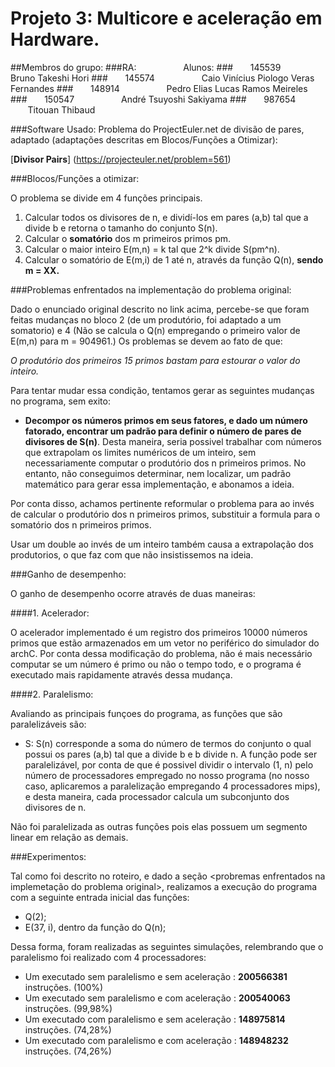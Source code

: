 # Projeto 3: Multicore e aceleração em Hardware.

##Membros do grupo:
###RA: &nbsp; &nbsp; &nbsp; &nbsp;&nbsp; &nbsp; &nbsp;&nbsp; &nbsp; &nbsp; Alunos:
###&nbsp;&nbsp;&nbsp;&nbsp;&nbsp;&nbsp;&nbsp;145539 &nbsp;&nbsp;&nbsp;&nbsp;&nbsp;&nbsp;&nbsp;&nbsp; &nbsp; &nbsp;&nbsp; &nbsp; &nbsp; Bruno Takeshi Hori
###&nbsp;&nbsp;&nbsp;&nbsp;&nbsp;&nbsp;&nbsp;145574 &nbsp;&nbsp;&nbsp;&nbsp;&nbsp;&nbsp;&nbsp;&nbsp; &nbsp; &nbsp;&nbsp; &nbsp; &nbsp; Caio Vinícius Piologo Veras Fernandes
###&nbsp;&nbsp;&nbsp;&nbsp;&nbsp;&nbsp;&nbsp;148914 &nbsp;&nbsp;&nbsp;&nbsp;&nbsp;&nbsp;&nbsp;&nbsp; &nbsp; &nbsp;&nbsp; &nbsp; &nbsp; Pedro Elias Lucas Ramos Meireles
###&nbsp;&nbsp;&nbsp;&nbsp;&nbsp;&nbsp;&nbsp;150547 &nbsp;&nbsp;&nbsp;&nbsp;&nbsp;&nbsp;&nbsp;&nbsp; &nbsp; &nbsp;&nbsp; &nbsp; &nbsp; André Tsuyoshi Sakiyama
###&nbsp;&nbsp;&nbsp;&nbsp;&nbsp;&nbsp;&nbsp;987654 &nbsp;&nbsp;&nbsp;&nbsp;&nbsp;&nbsp;&nbsp;&nbsp; &nbsp; &nbsp;&nbsp; &nbsp; &nbsp; Titouan Thibaud


###Software Usado: Problema do ProjectEuler.net de divisão de pares, adaptado (adaptações descritas em Blocos/Funções a Otimizar):

 [**Divisor Pairs**] (https://projecteuler.net/problem=561)

###Blocos/Funções a otimizar:

O problema se divide em 4 funções principais.

1. Calcular todos os divisores de n, e dividí-los em pares (a,b) tal que a divide b e retorna o tamanho do conjunto S(n).
2. Calcular o **somatório** dos m primeiros primos pm.
3. Calcular o maior inteiro E(m,n) = k tal que 2^k divide S(pm^n).
4. Calcular o somatório de E(m,i) de 1 até n, através da função Q(n), **sendo m = XX.**

###Problemas enfrentados na implementação do problema original:

Dado o enunciado original descrito no link acima, percebe-se que foram feitas mudanças no bloco 2 (de um produtório, foi adaptado a um somatorio)
e 4 (Não se calcula o Q(n) empregando o primeiro valor de E(m,n) para m = 904961.)
Os problemas se devem ao fato de que:

*O produtório dos primeiros 15 primos bastam para estourar o valor do inteiro.*

Para tentar mudar essa condição, tentamos gerar as seguintes mudanças no programa, sem exito:

* **Decompor os números primos em seus fatores, e dado um número fatorado, encontrar um padrão para definir
 o número de pares de divisores de S(n)**. Desta maneira, seria possivel trabalhar com números que extrapolam os limites numéricos de um 
 inteiro, sem necessariamente computar o produtório dos n primeiros primos. No entanto, não conseguimos determinar, nem localizar,
 um padrão matemático para gerar essa implementação, e abonamos a ideia.
 
 Por conta disso, achamos pertinente reformular o problema para ao invés de calcular o produtório dos n primeiros primos, substituir a 
 formula para o somatório dos n primeiros primos.
 
 Usar um double ao invés de um inteiro também causa a extrapolação dos produtorios, o que faz com que não insistissemos na ideia. 
 

###Ganho de desempenho:

O ganho de desempenho ocorre através de duas maneiras:

####1. Acelerador:

O acelerador implementado é um registro dos primeiros 10000 números primos que estão armazenados em um vetor no periférico do simulador 
do archC. Por conta dessa modificação do problema, não é mais necessário computar se um número é primo ou não o tempo todo, e o programa
é executado mais rapidamente através dessa mudança. 

####2. Paralelismo:

Avaliando as principais funçoes do programa, as funções que são paralelizáveis são:
* S: S(n) corresponde a soma do número de termos do conjunto o qual possui os pares (a,b) tal que a divide b e b divide n. A função pode ser paralelizável, por conta de que é possivel dividir o intervalo (1, n) pelo número de processadores empregado no nosso programa (no nosso caso, aplicaremos a paralelização empregando 4 processadores mips), e desta maneira, cada processador calcula um subconjunto dos divisores de n. 

Não foi paralelizada as outras funções pois elas possuem um segmento linear em relação as demais.

###Experimentos:

Tal como foi descrito no roteiro, e dado a seção <probremas enfrentados na implemetação do problema original>, realizamos 
a execução do programa com a seguinte entrada inicial das funções:
* Q(2);
* E(37, i), dentro da função do Q(n);
 
Dessa forma, foram realizadas as seguintes simulações, relembrando que o paralelismo foi realizado com 4 processadores:

- Um executado sem paralelismo e sem aceleração  : **200566381** instruções. (100%)
- Um executado sem paralelismo e com aceleração  : **200540063** instruções. (99,98%)
- Um executado com paralelismo e sem aceleração  : **148975814** instruções. (74,28%)
- Um executado com paralelismo e com aceleração  : **148948232** instruções. (74,26%)
